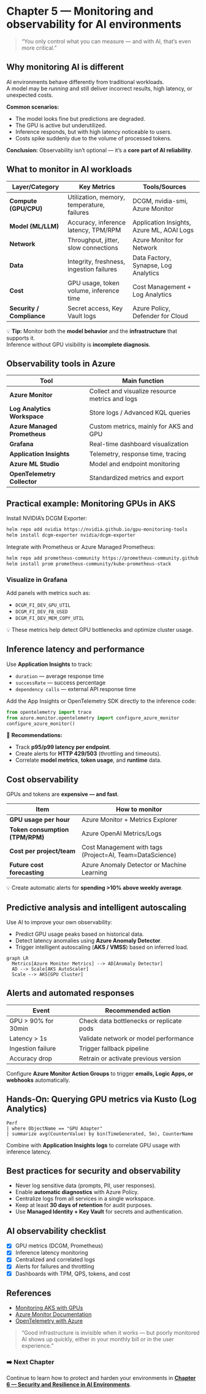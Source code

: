 # Chapter 5 — Monitoring and observability for AI environments

> “You only control what you can measure — and with AI, that’s even more critical.”

## Why monitoring AI is different

AI environments behave differently from traditional workloads.  
A model may be *running* and still deliver incorrect results, high latency, or unexpected costs.

**Common scenarios:**

- The model looks fine but predictions are degraded.  
- The GPU is active but underutilized.  
- Inference responds, but with high latency noticeable to users.  
- Costs spike suddenly due to the volume of processed tokens.  

**Conclusion:** Observability isn’t optional — it’s a **core part of AI reliability**.

## What to monitor in AI workloads

| Layer/Category | Key Metrics | Tools/Sources |
|------------------|-------------|----------------|
| **Compute (GPU/CPU)** | Utilization, memory, temperature, failures | DCGM, nvidia-smi, Azure Monitor |
| **Model (ML/LLM)** | Accuracy, inference latency, TPM/RPM | Application Insights, Azure ML, AOAI Logs |
| **Network** | Throughput, jitter, slow connections | Azure Monitor for Network |
| **Data** | Integrity, freshness, ingestion failures | Data Factory, Synapse, Log Analytics |
| **Cost** | GPU usage, token volume, inference time | Cost Management + Log Analytics |
| **Security / Compliance** | Secret access, Key Vault logs | Azure Policy, Defender for Cloud |

💡 **Tip:** Monitor both the **model behavior** and the **infrastructure** that supports it.  
Inference without GPU visibility is **incomplete diagnosis**.

## Observability tools in Azure

| Tool | Main function |
|------|----------------|
| **Azure Monitor** | Collect and visualize resource metrics and logs |
| **Log Analytics Workspace** | Store logs / Advanced KQL queries |
| **Azure Managed Prometheus** | Custom metrics, mainly for AKS and GPU |
| **Grafana** | Real-time dashboard visualization |
| **Application Insights** | Telemetry, response time, tracing |
| **Azure ML Studio** | Model and endpoint monitoring |
| **OpenTelemetry Collector** | Standardized metrics and export |

## Practical example: Monitoring GPUs in AKS

Install NVIDIA’s DCGM Exporter:

```bash
helm repo add nvidia https://nvidia.github.io/gpu-monitoring-tools
helm install dcgm-exporter nvidia/dcgm-exporter
```

Integrate with Prometheus or Azure Managed Prometheus:

```bash
helm repo add prometheus-community https://prometheus-community.github.io/helm-charts
helm install prom prometheus-community/kube-prometheus-stack
```

### Visualize in Grafana

Add panels with metrics such as:

- `DCGM_FI_DEV_GPU_UTIL`  
- `DCGM_FI_DEV_FB_USED`  
- `DCGM_FI_DEV_MEM_COPY_UTIL`

💡 These metrics help detect GPU bottlenecks and optimize cluster usage.

## Inference latency and performance

Use **Application Insights** to track:

- `duration` — average response time  
- `successRate` — success percentage  
- `dependency calls` — external API response time  

Add the App Insights or OpenTelemetry SDK directly to the inference code:

```python
from opentelemetry import trace
from azure.monitor.opentelemetry import configure_azure_monitor
configure_azure_monitor()
```

🔧 **Recommendations:**

- Track **p95/p99 latency per endpoint**.  
- Create alerts for **HTTP 429/503** (throttling and timeouts).  
- Correlate **model metrics**, **token usage**, and **runtime** data.  

## Cost observability

GPUs and tokens are **expensive — and fast**.

| Item | How to monitor |
|------|----------------|
| **GPU usage per hour** | Azure Monitor + Metrics Explorer |
| **Token consumption (TPM/RPM)** | Azure OpenAI Metrics/Logs |
| **Cost per project/team** | Cost Management with tags (Project=AI, Team=DataScience) |
| **Future cost forecasting** | Azure Anomaly Detector or Machine Learning |

💡 Create automatic alerts for **spending >10% above weekly average**.

## Predictive analysis and intelligent autoscaling

Use AI to improve your own observability:

- Predict GPU usage peaks based on historical data.  
- Detect latency anomalies using **Azure Anomaly Detector**.  
- Trigger intelligent autoscaling (**AKS / VMSS**) based on inferred load.  

```mermaid
graph LR
  Metrics[Azure Monitor Metrics] --> AD[Anomaly Detector]
  AD --> Scale[AKS AutoScaler]
  Scale --> AKS[GPU Cluster]
```

## Alerts and automated responses

| Event | Recommended action |
|--------|--------------------|
| GPU > 90% for 30min | Check data bottlenecks or replicate pods |
| Latency > 1s | Validate network or model performance |
| Ingestion failure | Trigger fallback pipeline |
| Accuracy drop | Retrain or activate previous version |

Configure **Azure Monitor Action Groups** to trigger **emails, Logic Apps, or webhooks** automatically.

## Hands-On: Querying GPU metrics via Kusto (Log Analytics)

```kusto
Perf
| where ObjectName == "GPU Adapter"
| summarize avg(CounterValue) by bin(TimeGenerated, 5m), CounterName
```

Combine with **Application Insights logs** to correlate GPU usage with inference latency.

## Best practices for security and observability

- Never log sensitive data (prompts, PII, user responses).  
- Enable **automatic diagnostics** with Azure Policy.  
- Centralize logs from all services in a single workspace.  
- Keep at least **30 days of retention** for audit purposes.  
- Use **Managed Identity + Key Vault** for secrets and authentication.  

## AI observability checklist

- [x] GPU metrics (DCGM, Prometheus)  
- [x] Inference latency monitoring  
- [x] Centralized and correlated logs  
- [x] Alerts for failures and throttling  
- [x] Dashboards with TPM, QPS, tokens, and cost  

## References

- [Monitoring AKS with GPUs](https://learn.microsoft.com/azure/aks/gpu-monitoring)  
- [Azure Monitor Documentation](https://learn.microsoft.com/azure/azure-monitor/)  
- [OpenTelemetry with Azure](https://learn.microsoft.com/azure/azure-monitor/app/opentelemetry-enable)  

> “Good infrastructure is invisible when it works — but poorly monitored AI shows up quickly, either in your monthly bill or in the user experience.”


### ➡️ Next Chapter

Continue to learn how to protect and harden your environments in [**Chapter 6 — Security and Resilience in AI Environments**](06-security.md).

